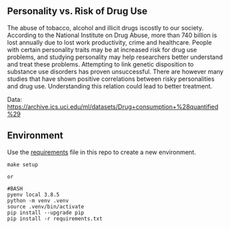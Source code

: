 
## Personality vs. Risk of Drug Use

The abuse of tobacco, alcohol and illicit drugs iscostly to our society. According to the National Institute on Drug Abuse, more than 740 billion is lost annually due to lost work productivity, crime and healthcare. People with certain personality traits may be at increased risk for drug use problems, and studying personality may help researchers better understand and treat these problems. Attempting to link genetic disposition to substance use disorders has proven unsuccessful. There are however many studies that have shown positive correlations between risky personalities and drug use. Understanding this relation could lead to better treatment. 

Data: https://archive.ics.uci.edu/ml/datasets/Drug+consumption+%28quantified%29
 

## Environment

Use the [requirements](requirements.txt) file in this repo to create a new environment.


``` 
make setup 

or

#BASH
pyenv local 3.8.5
python -m venv .venv
source .venv/bin/activate
pip install --upgrade pip
pip install -r requirements.txt
```
